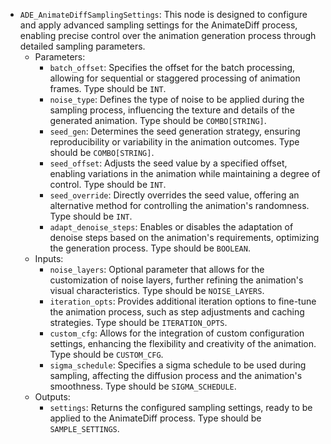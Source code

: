 - `ADE_AnimateDiffSamplingSettings`: This node is designed to configure and apply advanced sampling settings for the AnimateDiff process, enabling precise control over the animation generation process through detailed sampling parameters.
    - Parameters:
        - `batch_offset`: Specifies the offset for the batch processing, allowing for sequential or staggered processing of animation frames. Type should be `INT`.
        - `noise_type`: Defines the type of noise to be applied during the sampling process, influencing the texture and details of the generated animation. Type should be `COMBO[STRING]`.
        - `seed_gen`: Determines the seed generation strategy, ensuring reproducibility or variability in the animation outcomes. Type should be `COMBO[STRING]`.
        - `seed_offset`: Adjusts the seed value by a specified offset, enabling variations in the animation while maintaining a degree of control. Type should be `INT`.
        - `seed_override`: Directly overrides the seed value, offering an alternative method for controlling the animation's randomness. Type should be `INT`.
        - `adapt_denoise_steps`: Enables or disables the adaptation of denoise steps based on the animation's requirements, optimizing the generation process. Type should be `BOOLEAN`.
    - Inputs:
        - `noise_layers`: Optional parameter that allows for the customization of noise layers, further refining the animation's visual characteristics. Type should be `NOISE_LAYERS`.
        - `iteration_opts`: Provides additional iteration options to fine-tune the animation process, such as step adjustments and caching strategies. Type should be `ITERATION_OPTS`.
        - `custom_cfg`: Allows for the integration of custom configuration settings, enhancing the flexibility and creativity of the animation. Type should be `CUSTOM_CFG`.
        - `sigma_schedule`: Specifies a sigma schedule to be used during sampling, affecting the diffusion process and the animation's smoothness. Type should be `SIGMA_SCHEDULE`.
    - Outputs:
        - `settings`: Returns the configured sampling settings, ready to be applied to the AnimateDiff process. Type should be `SAMPLE_SETTINGS`.
